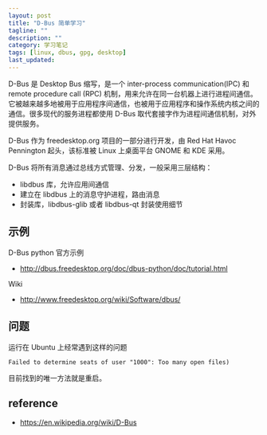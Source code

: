 ```yaml
---
layout: post
title: "D-Bus 简单学习"
tagline: ""
description: ""
category: 学习笔记
tags: [linux, dbus, gpg, desktop]
last_updated:
---
```


D-Bus 是 Desktop Bus 缩写，是一个 inter-process communication(IPC) 和 remote procedure call (RPC) 机制，用来允许在同一台机器上进行进程间通信。它被越来越多地被用于应用程序间通信，也被用于应用程序和操作系统内核之间的通信。很多现代的服务进程都使用 D-Bus 取代套接字作为进程间通信机制，对外提供服务。

D-Bus 作为 freedesktop.org 项目的一部分进行开发，由 Red Hat Havoc Pennington 起头，该标准被 Linux 上桌面平台 GNOME 和 KDE 采用。

D-Bus 将所有消息通过总线方式管理、分发，一般采用三层结构：

- libdbus 库，允许应用间通信
- 建立在 libdbus 上的消息守护进程，路由消息
- 封装库，libdbus-glib 或者 libdbus-qt 封装使用细节

## 示例
D-Bus python 官方示例

- <http://dbus.freedesktop.org/doc/dbus-python/doc/tutorial.html>

Wiki

- <http://www.freedesktop.org/wiki/Software/dbus/>

## 问题

运行在 Ubuntu 上经常遇到这样的问题

    Failed to determine seats of user "1000": Too many open files)

目前找到的唯一方法就是重启。

## reference

- <https://en.wikipedia.org/wiki/D-Bus>
